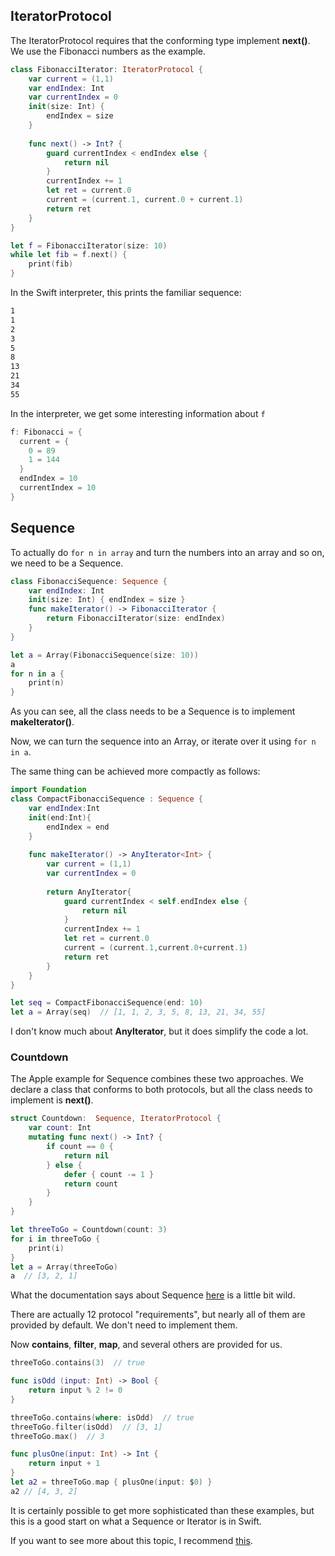 ## IteratorProtocol

The IteratorProtocol requires that the conforming type implement **next()**.  We use the Fibonacci numbers as the example.

```swift
class FibonacciIterator: IteratorProtocol {
    var current = (1,1)
    var endIndex: Int
    var currentIndex = 0
    init(size: Int) { 
        endIndex = size 
    }
    
    func next() -> Int? {
        guard currentIndex < endIndex else { 
            return nil 
        }
        currentIndex += 1
        let ret = current.0
        current = (current.1, current.0 + current.1)
        return ret
    }
}

let f = FibonacciIterator(size: 10)
while let fib = f.next() {
    print(fib)
}
```

In the Swift interpreter, this prints the familiar sequence:

```bash
1
1
2
3
5
8
13
21
34
55
```

In the interpreter, we get some interesting information about ``f``

```swift
f: Fibonacci = {
  current = {
    0 = 89
    1 = 144
  }
  endIndex = 10
  currentIndex = 10
}
```
## Sequence

To actually do ``for n in array`` and turn the numbers into an array and so on, we need to be a Sequence.

```swift
class FibonacciSequence: Sequence {
    var endIndex: Int
    init(size: Int) { endIndex = size }
    func makeIterator() -> FibonacciIterator {
        return FibonacciIterator(size: endIndex)
    }
}

let a = Array(FibonacciSequence(size: 10))
a
for n in a { 
    print(n) 
}
```

As you can see, all the class needs to be a Sequence is to implement **makeIterator()**.  

Now, we can turn the sequence into an Array, or iterate over it using ``for n in a``.

The same thing can be achieved more compactly as follows:

```swift
import Foundation
class CompactFibonacciSequence : Sequence {
    var endIndex:Int
    init(end:Int){ 
        endIndex = end
    }
    
    func makeIterator() -> AnyIterator<Int> {
        var current = (1,1)
        var currentIndex = 0
        
        return AnyIterator{
            guard currentIndex < self.endIndex else {
                return nil
            }
            currentIndex += 1
            let ret = current.0
            current = (current.1,current.0+current.1)
            return ret
        }
    }
}

let seq = CompactFibonacciSequence(end: 10)
let a = Array(seq)  // [1, 1, 2, 3, 5, 8, 13, 21, 34, 55]
```

I don't know much about **AnyIterator**, but it does simplify the code a lot.

### Countdown

The Apple example for Sequence combines these two approaches.  We declare a class that conforms to both protocols, but all the class needs to implement is **next()**.

```swift
struct Countdown:  Sequence, IteratorProtocol {
    var count: Int
    mutating func next() -> Int? {
        if count == 0 {
            return nil
        } else {
            defer { count -= 1 }
            return count
        }
    }
}

let threeToGo = Countdown(count: 3)
for i in threeToGo {
    print(i)
}
let a = Array(threeToGo)
a  // [3, 2, 1]
```

What the documentation says about Sequence [here](https://developer.apple.com/reference/swift/sequence) is a little bit wild.

There are actually 12 protocol "requirements", but nearly all of them are provided by default.  We don't need to implement them.

Now **contains**, **filter**, **map**, and several others are provided for us.

```swift
threeToGo.contains(3)  // true

func isOdd (input: Int) -> Bool {
    return input % 2 != 0
}

threeToGo.contains(where: isOdd)  // true
threeToGo.filter(isOdd)  // [3, 1]
threeToGo.max()  // 3

func plusOne(input: Int) -> Int {
    return input + 1
}
let a2 = threeToGo.map { plusOne(input: $0) }
a2 // [4, 3, 2]
```

It is certainly possible to get more sophisticated than these examples, but this is a good start on what a Sequence or Iterator is in Swift.

If you want to see more about this topic, I recommend  [this](https://www.uraimo.com/2015/11/12/experimenting-with-swift-2-sequencetype-generatortype/).

